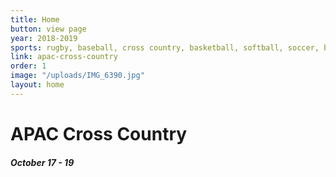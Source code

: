 ```yaml
---
title: Home
button: view page
year: 2018-2019
sports: rugby, baseball, cross country, basketball, softball, soccer, badminton
link: apac-cross-country
order: 1
image: "/uploads/IMG_6390.jpg"
layout: home
---
```


# APAC Cross Country

##### October 17 - 19